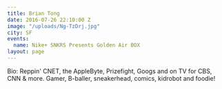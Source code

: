 ```yaml
---
title: Brian Tong
date: 2016-07-26 22:10:00 Z
image: "/uploads/Ng-TzDrj.jpg"
city: SF
events:
  name: Nike+ SNKRS Presents Golden Air BOX
layout: page
---
```


Bio: Reppin' CNET, the AppleByte, Prizefight, Googs and on TV for CBS, CNN & more. Gamer, B-baller, sneakerhead, comics, kidrobot and foodie!
